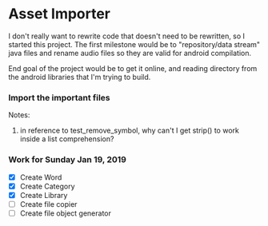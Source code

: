 # Asset Importer

I don't really want to rewrite code that doesn't need to be rewritten, so I started this project. The first milestone would be to "repository/data stream" java files and rename audio files so they are valid for android compilation.

End goal of the project would be to get it online, and reading directory from the android libraries that I'm trying to build.


### Import the important files

Notes: 

1. in reference to test_remove_symbol, why can't I get strip() to work inside a list comprehension?

### Work for Sunday Jan 19, 2019

- [x] Create Word
- [x] Create Category
- [x] Create Library
- [ ] Create file copier
- [ ] Create file object generator
